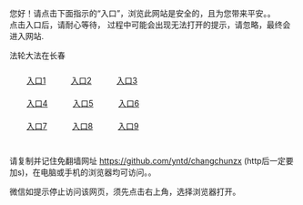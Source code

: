 您好！请点击下面指示的“入口”，浏览此网站是安全的，且为您带来平安。。 <br/>
点击入口后，请耐心等待， 过程中可能会出现无法打开的提示，请忽略，最终会进入网站. </br>

法轮大法在长春<br/>
<div style="padding:10px"><a style="margin:20px" target="_blank" href="https://d32tmfa0i196r5.cloudfront.net/2Qpsp?hsunlb" id="ccLink1" rel="nofollow">入口1</a> <a target="_blank" style="margin:20px" href="https://d1ci2hu1wn91if.cloudfront.net/2Qpsp?jkhmeds" id="ccLink2" rel="nofollow">入口2</a> <a style="margin:20px" target="_blank" href="https://d34anqp9cjxq0d.cloudfront.net/2Qpsp?fvnuarn" id="ccLink3" rel="nofollow">入口3</a></div>

<div style="padding:10px" ><a style="margin:20px" target="_blank" href="https://d32tmfa0i196r5.cloudfront.net/2Qpsp?hsunlb" id="ccLink4" rel="nofollow">入口4</a> <a style="margin:20px" href="https://d1ci2hu1wn91if.cloudfront.net/2Qpsp?jkhmeds" target="_blank" id="ccLink5" rel="nofollow">入口5</a> <a style="margin:20px" href="https://d34anqp9cjxq0d.cloudfront.net/2Qpsp?fvnuarn" target="_blank" id="ccLink6" rel="nofollow">入口6</a></div>

<div style="padding:10px"><a style="margin:20px" target="_blank" href="https://d32tmfa0i196r5.cloudfront.net/2Qpsp?hsunlb" id="ccLink7" rel="nofollow">入口7</a> <a style="margin:20px" href="https://d1ci2hu1wn91if.cloudfront.net/2Qpsp?jkhmeds" target="_blank" id="ccLink8" rel="nofollow">入口8</a> <a style="margin:20px" target="_blank" href="https://d34anqp9cjxq0d.cloudfront.net/2Qpsp?fvnuarn" id="ccLink9" rel="nofollow">入口9</a></div>

<br/>



请复制并记住免翻墙网址 https://github.com/yntd/changchunzx (http后一定要加s)，在电脑或手机的浏览器均可访问。。<br/>

微信如提示停止访问该网页，须先点击右上角，选择浏览器打开。
